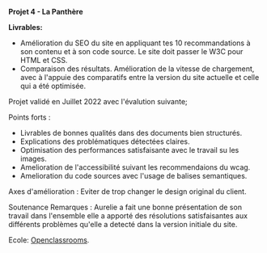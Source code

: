 **Projet 4 - La Panthère**

**Livrables:**
- Amélioration du SEO du site en appliquant tes 10 recommandations à son contenu et à son code source. Le site doit passer le W3C pour HTML et CSS.
- Comparaison des résultats. Amélioration de la vitesse de chargement, avec à l'appuie des comparatifs entre la version du site actuelle et celle qui a été optimisée. 

Projet validé en Juillet 2022 avec l'évalution suivante;


Points forts :
- Livrables de bonnes qualités dans des documents bien structurés.
- Explications des problématiques détectées claires.
- Optimisation des performances satisfaisante avec le travail su les images.
- Amelioration de l'accessibilité suivant les recommendaions du wcag.
- Amelioration du code sources avec l'usage de balises semantiques.

Axes d'amélioration :
Eviter de trop changer le design original du client.

Soutenance
Remarques :
Aurelie a fait une bonne présentation de son travail dans l'ensemble elle a apporté des résolutions satisfaisantes aux différents problèmes qu'elle a detecté dans la version initiale du site.


Ecole: [Openclassrooms](https://openclassrooms.com/fr/paths/717-developpeur-web).
